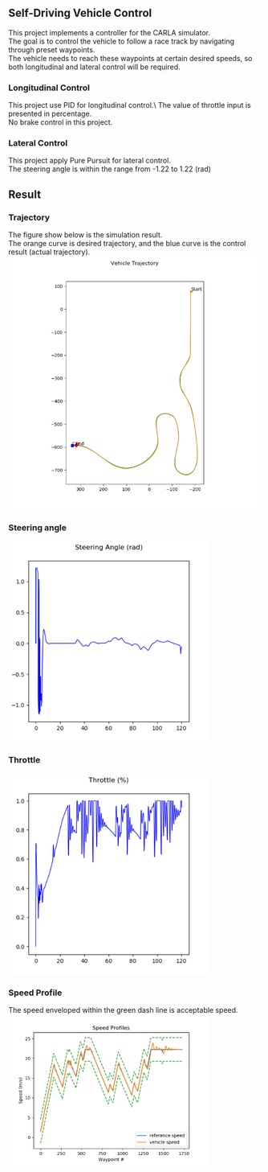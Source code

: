 ## Self-Driving Vehicle Control
This project implements a controller for the CARLA simulator.\
The goal is to control the vehicle to follow a race track by navigating through preset waypoints.\
The vehicle needs to reach these waypoints at certain desired speeds, so both longitudinal and lateral control will be required.

### Longitudinal Control
This project use PID for longitudinal control.\ 
The value of throttle input is presented in percentage.\
No brake control in this project.

### Lateral Control
This project apply Pure Pursuit for lateral control.\
The steering angle is within the range from -1.22 to 1.22 (rad)

## Result

### Trajectory
The figure show below is the simulation result.\
The orange curve is desired trajectory, and the blue curve is the control result (actual trajectory).\
<img src="https://github.com/jhchang903/SelfDrivingCar/blob/master/Course1FinalProject/controller_output/trajectory.png" width="700" >

### Steering angle
<img src="https://github.com/jhchang903/SelfDrivingCar/blob/master/Course1FinalProject/controller_output/steer_output2.png" width="400">

### Throttle
<img src="https://github.com/jhchang903/SelfDrivingCar/blob/master/Course1FinalProject/controller_output/throttle_output2.png" width="400">

### Speed Profile
The speed enveloped within the green dash line is acceptable speed.\
<img src="https://github.com/jhchang903/SelfDrivingCar/blob/master/Course1FinalProject/controller_output/Speed%20profile.png" width="400">
